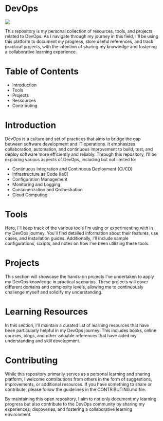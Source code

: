 # DevOps

<a href=#> <img src="https://upload.wikimedia.org/wikipedia/commons/thumb/0/05/Devops-toolchain.svg/2560px-Devops-toolchain.svg.png" /> </a>

This repository is my personal collection of resources, tools, and projects related to DevOps. As I navigate through my journey in this field, I'll be using this platform to document my progress, store useful references, and track practical projects, with the intention of sharing my knowledge and fostering a collaborative learning experience.

# Table of Contents

<ul>
  <li>Introduction</li>
  <li>Tools</li>
  <li>Projects</li>
  <li>Ressources</li>
  <li>Contributing</li>
</ul>

# Introduction
DevOps is a culture and set of practices that aims to bridge the gap between software development and IT operations. It emphasizes collaboration, automation, and continuous improvement to build, test, and deploy software more efficiently and reliably.
Through this repository, I'll be exploring various aspects of DevOps, including but not limited to:
<ul>
  <li>Continuous Integration and Continuous Deployment (CI/CD)</li>
  <li>Infrastructure as Code (IaC)</li>
  <li>Configuration Management</li>
  <li>Monitoring and Logging</li>
  <li>Containerization and Orchestration</li>
  <li>Cloud Computing</li>
</ul>

# Tools
Here, I'll keep track of the various tools I'm using or experimenting with in my DevOps journey. You'll find detailed information about their features, use cases, and installation guides. Additionally, I'll include sample configurations, scripts, and notes on how I've been utilizing these tools.

# Projects
This section will showcase the hands-on projects I've undertaken to apply my DevOps knowledge in practical scenarios. These projects will cover different domains and complexity levels, allowing me to continuously challenge myself and solidify my understanding.

# Learning Resources
In this section, I'll maintain a curated list of learning resources that have been particularly helpful in my DevOps journey. This includes books, online courses, blogs, and other valuable references that have aided my understanding and skill development.

# Contributing
While this repository primarily serves as a personal learning and sharing platform, I welcome contributions from others in the form of suggestions, improvements, or additional resources. If you have something to share or contribute, please follow the guidelines in the CONTRIBUTING.md file.

By maintaining this open repository, I aim to not only document my learning progress but also contribute to the DevOps community by sharing my experiences, discoveries, and fostering a collaborative learning environment.




